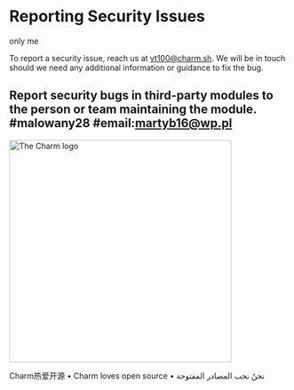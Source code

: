 # Reporting Security Issues

only me

To report a security issue, reach us at [vt100@charm.sh](mailto:vt100@charm.sh). We will be in touch
should we need any additional information or guidance to fix the bug.

Report security bugs in third-party modules to the person or team maintaining
the module.
#malowany28 
#email:martyb16@wp.pl
---

<a href="https://charm.sh/"><img alt="The Charm logo" src="https://stuff.charm.sh/charm-badge.jpg" width="400"></a>

Charm热爱开源 • Charm loves open source • نحنُ نحب المصادر المفتوحة
